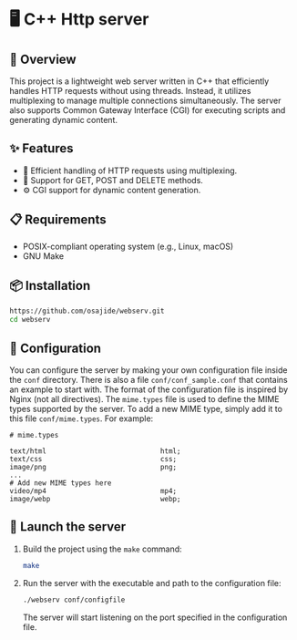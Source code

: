 # 🖥️ C++ Http server

## 🌟 Overview

This project is a lightweight web server written in C++ that efficiently handles HTTP requests without using threads. Instead, it utilizes multiplexing to manage multiple connections simultaneously. The server also supports Common Gateway Interface (CGI) for executing scripts and generating dynamic content.

## ✨ Features

- 🚀 Efficient handling of HTTP requests using multiplexing.
- 📄 Support for GET, POST and DELETE methods.
- ⚙️ CGI support for dynamic content generation.

## 📋 Requirements

- POSIX-compliant operating system (e.g., Linux, macOS)
- GNU Make

## 📦 Installation

   ```bash
   https://github.com/osajide/webserv.git
   cd webserv
   ```
## 🔧 Configuration

You can configure the server by making your own configuration file inside the `conf` directory. There is also a file `conf/conf_sample.conf` that contains an example to start with. The format of the configuration file is inspired by Nginx (not all directives).
The `mime.types` file is used to define the MIME types supported by the server. To add a new MIME type, simply add it to this file `conf/mime.types`. For example:
```nginx
# mime.types

text/html                            html;
text/css                             css;
image/png                            png;
...
# Add new MIME types here
video/mp4                            mp4;
image/webp                           webp;
```

## 🚀 Launch the server

1. Build the project using the `make` command:

   ```bash
   make
   ```
3. Run the server with the executable and path to the configuration file:

   ```bash
   ./webserv conf/configfile
   ```
   The server will start listening on the port specified in the configuration file.
